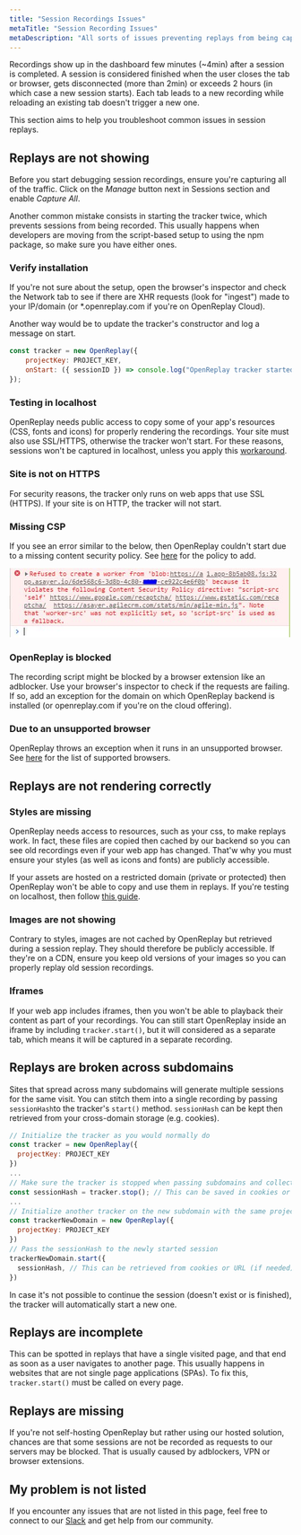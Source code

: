 ```yaml
---
title: "Session Recordings Issues"
metaTitle: "Session Recording Issues"
metaDescription: "All sorts of issues preventing replays from being captured or properly displayed."
---
```


Recordings show up in the dashboard few minutes (~4min) after a session is completed. A session is considered finished when the user closes the tab or browser, gets disconnected (more than 2min) or exceeds 2 hours (in which case a new session starts). Each tab leads to a new recording while reloading an existing tab doesn't trigger a new one.

This section aims to help you troubleshoot common issues in session replays.

## Replays are not showing

Before you start debugging session recordings, ensure you're capturing all of the traffic. Click on the *Manage* button next in Sessions section and enable *Capture All*.

Another common mistake consists in starting the tracker twice, which prevents sessions from being recorded. This usually happens when developers are moving from the script-based setup to using the npm package, so make sure you have either ones.

### Verify installation

If you're not sure about the setup, open the browser's inspector and check the Network tab to see if there are XHR requests (look for "ingest") made to your IP/domain (or *.openreplay.com if you're on OpenReplay Cloud).

Another way would be to update the tracker's constructor and log a message on start.

```js
const tracker = new OpenReplay({
	projectKey: PROJECT_KEY,
	onStart: ({ sessionID }) => console.log("OpenReplay tracker started with session: ", sessionID),
});
```

### Testing in localhost

OpenReplay needs public access to copy some of your app's resources (CSS, fonts and icons) for properly rendering the recordings. Your site must also use SSL/HTTPS, otherwise the tracker won't start. For these reasons, sessions won't be captured in localhost, unless you apply this [workaround](/troubleshooting/localhost).

### Site is not on HTTPS

For security reasons, the tracker only runs on web apps that use SSL (HTTPS). If your site is on HTTP, the tracker will not start.

### Missing CSP

If you see an error similar to the below, then OpenReplay couldn't start due to a missing content security policy. See [here](/troubleshooting/csp) for the policy to add.

![CSP Issue](../static/csp-issue.jpg#center)

### OpenReplay is blocked

The recording script might be blocked by a browser extension like an adblocker. Use your browser's inspector to check if the requests are failing. If so, add an exception for the domain on which OpenReplay backend is installed (or openreplay.com if you're on the cloud offering).

### Due to an unsupported browser

OpenReplay throws an exception when it runs in an unsupported browser. See [here](/troubleshooting/supported-browsers) for the list of supported browsers.

## Replays are not rendering correctly

### Styles are missing

OpenReplay needs access to resources, such as your css, to make replays work. In fact, these files are copied then cached by our backend so you can see old recordings even if your web app has changed. That'w why you must ensure your styles (as well as icons and fonts) are publicly accessible.

If your assets are hosted on a restricted domain (private or protected) then OpenReplay won't be able to copy and use them in replays. If you're testing on localhost, then follow [this guide](/troubleshooting/localhost).

### Images are not showing

Contrary to styles, images are not cached by OpenReplay but retrieved during a session replay. They should therefore be publicly accessible. If they're on a CDN, ensure you keep old versions of your images so you can properly replay old session recordings.

### Iframes

If your web app includes iframes, then you won't be able to playback their content as part of your recordings. You can still start OpenReplay inside an iframe by including `tracker.start()`, but it will considered as a separate tab, which means it will be captured in a separate recording.

## Replays are broken across subdomains

Sites that spread across many subdomains will generate multiple sessions for the same visit. You can stitch them into a single recording by passing `sessionHash`to the tracker's `start()` method. `sessionHash` can be kept then retrieved from your cross-domain storage (e.g. cookies).

```js
// Initialize the tracker as you would normally do
const tracker = new OpenReplay({
  projectKey: PROJECT_KEY
})
...
// Make sure the tracker is stopped when passing subdomains and collect the sessionHash
const sessionHash = tracker.stop(); // This can be saved in cookies or passed through URL (if needed)
...
// Initialize another tracker on the new subdomain with the same projectKey
const trackerNewDomain = new OpenReplay({
  projectKey: PROJECT_KEY
})
// Pass the sessionHash to the newly started session
trackerNewDomain.start({ 
  sessionHash, // This can be retrieved from cookies or URL (if needed)
})
```
In case it's not possible to continue the session (doesn't exist or is finished), the tracker will automatically start a new one.

## Replays are incomplete

This can be spotted in replays that have a single visited page, and that end as soon as a user navigates to another page. This usually happens in websites that are not single page applications (SPAs). To fix this, `tracker.start()` must be called on every page.

## Replays are missing

If you're not self-hosting OpenReplay but rather using our hosted solution, chances are that some sessions are not be recorded as requests to our servers may be blocked. That is usually caused by adblockers, VPN or browser extensions.

## My problem is not listed

If you encounter any issues that are not listed in this page, feel free to connect to our [Slack](https://slack.openreplay.com) and get help from our community.